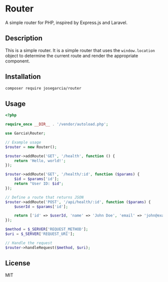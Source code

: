 # Router
A simple router for PHP, inspired by Express.js and Laravel.

## Description
This is a simple router. It is a simple router that uses the `window.location` object to determine the current route and render the appropriate component.

## Installation
```bash
composer require josegarcia/router
```

## Usage

```php
<?php

require_once __DIR__ . '/vendor/autoload.php';

use Garcia\Router;

// Example usage
$router = new Router();

$router->addRoute('GET', '/health', function () {
    return 'Hello, world!';
});

$router->addRoute('GET', '/health/:id', function ($params) {
    $id = $params['id'];
    return "User ID: $id";
});

// Define a route that returns JSON
$router->addRoute('POST', '/api/health/:id', function ($params) {
    $userId = $params['id'];

    return ['id' => $userId, 'name' => 'John Doe', 'email' => 'john@example.com'];
});

$method = $_SERVER['REQUEST_METHOD'];
$uri = $_SERVER['REQUEST_URI'];

// Handle the request
$router->handleRequest($method, $uri);
```

## License
MIT
```

